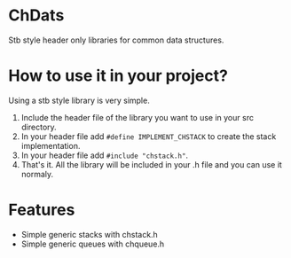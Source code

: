# ChDats
Stb style header only libraries for common data structures.
# How to use it in your project?
Using a stb style library is very simple.
1. Include the header file of the library you want to use in your src directory.
2. In your header file add `#define IMPLEMENT_CHSTACK` to create the stack implementation.
3. In your header file add `#include "chstack.h"`.
4. That's it. All the library will be included in your .h file and you can use it normaly.
# Features
- Simple generic stacks with chstack.h
- Simple generic queues with chqueue.h

